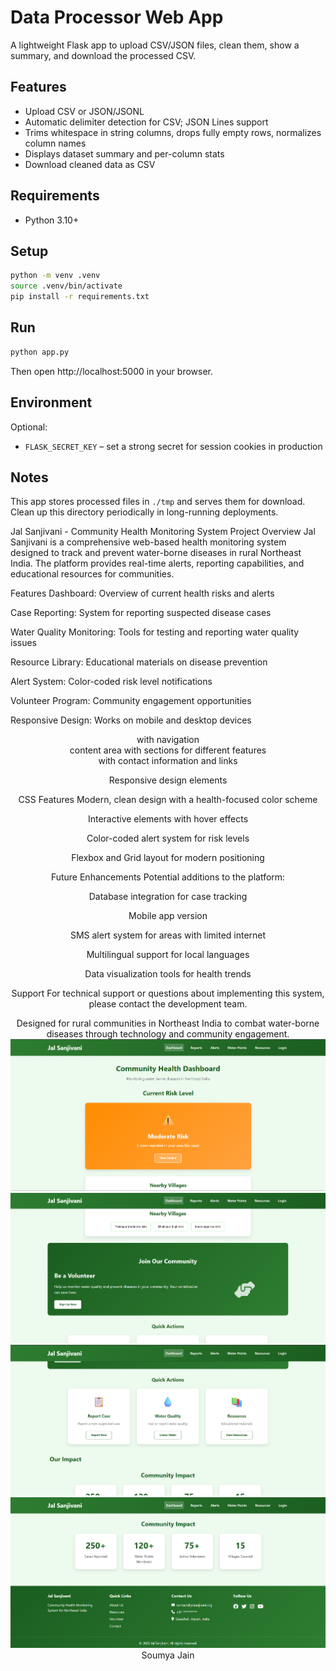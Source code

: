# Data Processor Web App

A lightweight Flask app to upload CSV/JSON files, clean them, show a summary, and download the processed CSV.

## Features

- Upload CSV or JSON/JSONL
- Automatic delimiter detection for CSV; JSON Lines support
- Trims whitespace in string columns, drops fully empty rows, normalizes column names
- Displays dataset summary and per-column stats
- Download cleaned data as CSV

## Requirements

- Python 3.10+

## Setup

```bash
python -m venv .venv
source .venv/bin/activate
pip install -r requirements.txt
```

## Run

```bash
python app.py
```

Then open http://localhost:5000 in your browser.

## Environment

Optional:

- `FLASK_SECRET_KEY` – set a strong secret for session cookies in production

## Notes

This app stores processed files in `./tmp` and serves them for download. Clean up this directory periodically in long-running deployments.

Jal Sanjivani - Community Health Monitoring System
Project Overview
Jal Sanjivani is a comprehensive web-based health monitoring system designed to track and prevent water-borne diseases in rural Northeast India. The platform provides real-time alerts, reporting capabilities, and educational resources for communities.


Features
Dashboard: Overview of current health risks and alerts

Case Reporting: System for reporting suspected disease cases

Water Quality Monitoring: Tools for testing and reporting water quality issues

Resource Library: Educational materials on disease prevention

Alert System: Color-coded risk level notifications

Volunteer Program: Community engagement opportunities

Responsive Design: Works on mobile and desktop devices


<header> with navigation

<main> content area with sections for different features

<footer> with contact information and links

Responsive design elements

CSS Features
Modern, clean design with a health-focused color scheme

Interactive elements with hover effects

Color-coded alert system for risk levels

Flexbox and Grid layout for modern positioning



Future Enhancements
Potential additions to the platform:

Database integration for case tracking

Mobile app version

SMS alert system for areas with limited internet

Multilingual support for local languages

Data visualization tools for health trends

Support
For technical support or questions about implementing this system, please contact the development team.

Designed for rural communities in Northeast India to combat water-borne diseases through technology and community engagement.
![1st](1st.png)
![2nd](2nd.png)
![3rd](3rd.png)
![4th](4th.png)
Soumya Jain